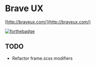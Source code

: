 # Brave UX

[http://braveux.com/](http://braveux.com/)

[![forthebadge](http://forthebadge.com/images/badges/built-with-love.svg)](http://forthebadge.com)


## TODO
* Refactor frame.scss modifiers
